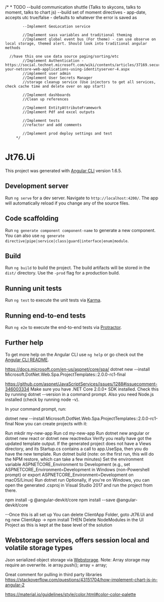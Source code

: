 
/*
		 * TODO
     --build communication shuttle (Talks to skycons, talks to moment, talks to chart js)
     --build set of moment directives - app-date, accepts utc true/false - defaults to whatever the error is saved as

			--Implement GeoLocation service

			//Implement sass variables and traditional theming
			//Implement global event bus (For theme) - can use observe on local storage, themed alert. Should look into traditional angular methods

      //have this one use data source paging/sorting/etc
			//Implement Authentication - https://social.technet.microsoft.com/wiki/contents/articles/37169.secure-your-netcore-web-applications-using-identityserver-4.aspx
			//implement user admin
			//Implement User Secrets Manager
			//storage cleanup service (Use injectors to get all services, check cache time and delete over on app start)

			//Implement dashboards
			//Clean up references

			//Implement EntityAttributeFramework
			//Implement Pdf and excel outputs

			//Implement tests
			//refactor and add comments

			//Implement prod deploy settings and test
		 */















# Jt76.Ui

This project was generated with [Angular CLI](https://github.com/angular/angular-cli) version 1.6.5.

## Development server

Run `ng serve` for a dev server. Navigate to `http://localhost:4200/`. The app will automatically reload if you change any of the source files.

## Code scaffolding

Run `ng generate component component-name` to generate a new component. You can also use `ng generate directive|pipe|service|class|guard|interface|enum|module`.

## Build

Run `ng build` to build the project. The build artifacts will be stored in the `dist/` directory. Use the `-prod` flag for a production build.

## Running unit tests

Run `ng test` to execute the unit tests via [Karma](https://karma-runner.github.io).

## Running end-to-end tests

Run `ng e2e` to execute the end-to-end tests via [Protractor](http://www.protractortest.org/).

## Further help

To get more help on the Angular CLI use `ng help` or go check out the [Angular CLI README](https://github.com/angular/angular-cli/blob/master/README.md).




https://docs.microsoft.com/en-us/aspnet/core/spa/
dotnet new --install Microsoft.DotNet.Web.Spa.ProjectTemplates::2.0.0-rc1-final

https://github.com/aspnet/JavaScriptServices/issues/1288#issuecomment-346003334
Make sure you have .NET Core 2.0.0+ SDK installed. Check this by running dotnet --version in a command prompt. Also you need Node.js installed (check by running node -v).

In your command prompt, run:

dotnet new --install Microsoft.DotNet.Web.Spa.ProjectTemplates::2.0.0-rc1-final
Now you can create projects with it:

Run mkdir my-new-app
Run cd my-new-app
Run dotnet new angular or dotnet new react or dotnet new reactredux
Verify you really have got the updated template output. If the generated project does not have a Views directory, and its Startup.cs contains a call to app.UseSpa, then you do have the new template.
Run dotnet build (note: on the first run, this will do the NPM restore, which can take a few minutes)
Set the environment variable ASPNETCORE_Environment to Development (e.g., set ASPNETCORE_Environment=Development in Windows (non-Powershell prompt) or export ASPNETCORE_Environment=Development on macOS/Linux)
Run dotnet run
Optionally, if you're on Windows, you can open the generated .csproj in Visual Studio 2017 and run the project from there.

npm install -g @angular-devkit/core
npm install --save @angular-devkit/core

--Once this is all set up
You can delete ClientApp Folder, goto Jt76.Ui and ng new ClientApp -> npm install THEN Delete NodeModules in the UI Project as this is kept at the base level of the solution

## Webstorage services, offers session local and volatile storage types
Json serialized object storage via [Webstorage](https://www.npmjs.com/package/ngx-webstorage).
Note: Array storage may require an overwrite. ie array.push(); array = array;

Great comment for pulling in third party libraries
https://stackoverflow.com/questions/43151704/how-implement-chart-js-in-angular-2

https://material.io/guidelines/style/color.html#color-color-palette
